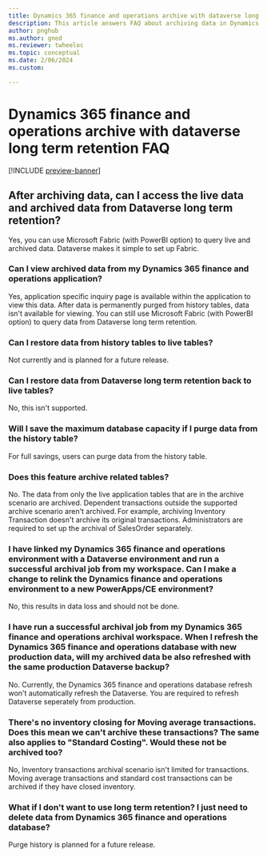 ```yaml
---
title: Dynamics 365 finance and operations archive with dataverse long term retention FAQ (preview)
description: This article answers FAQ about archiving data in Dynamics 365 finance and operations with dataverse. 
author: pnghub
ms.author: gned
ms.reviewer: twheeloc
ms.topic: conceptual
ms.date: 2/06/2024
ms.custom:

---
```


# Dynamics 365 finance and operations archive with dataverse long term retention FAQ 

[!INCLUDE [preview-banner](../../../supply-chain/includes/preview-banner.md)]

## After archiving data, can I access the live data and archived data from Dataverse long term retention? 
Yes, you can use Microsoft Fabric (with PowerBI option) to query live and archived data. Dataverse makes it simple to set up Fabric. 

### Can I view archived data from my Dynamics 365 finance and operations application? 
Yes, application specific inquiry page is available within the application to view this data. After data is permanently purged from history tables, data isn't available for viewing. You can still use Microsoft Fabric (with PowerBI option) to query data from Dataverse long term retention. 

### Can I restore data from history tables to live tables? 
Not currently and is planned for a future release. 

### Can I restore data from Dataverse long term retention back to live tables?
No, this isn't supported.  

### Will I save the maximum database capacity if I purge data from the history table? 
For full savings, users can purge data from the history table. 

### Does this feature archive related tables? 
No. The data from only the live application tables that are in the archive scenario are archived. Dependent transactions outside the supported archive scenario aren't archived. For example, archiving Inventory Transaction doesn't archive its original transactions. Administrators are required to set up the archival of SalesOrder separately.  

### I have linked my Dynamics 365 finance and operations environment with a Dataverse environment and run a successful archival job from my workspace. Can I make a change to relink the Dynamics finance and operations environment to a new PowerApps/CE environment?
No, this results in data loss and should not be done.  

### I have run a successful archival job from my Dynamics 365 finance and operations archival workspace. When I refresh the Dynamics 365 finance and operations database with new production data, will my archived data be also refreshed with the same production Dataverse backup?  
No. Currently, the Dynamics 365 finance and operations database refresh won't automatically refresh the Dataverse. You are required to refresh Dataverse seperately from production. 

### There's no inventory closing for **Moving average transactions**. Does this mean we can't archive these transactions? The same also applies to "Standard Costing". Would these not be archived too? 
No, Inventory transactions archival scenario isn't limited for transactions. Moving average transactions and standard cost transactions can be archived if they have closed inventory. 

### What if I don't want to use long term retention? I just need to delete data from Dynamics 365 finance and operations database? 
Purge history is planned for a future release. 
